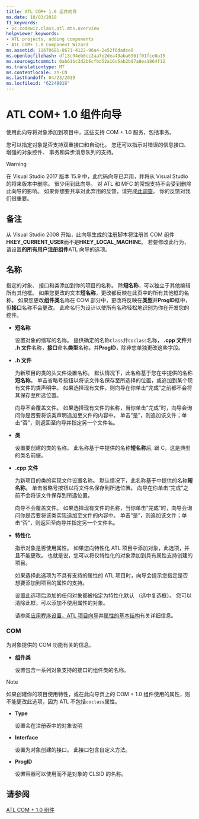 ```yaml
---
title: ATL COM+ 1.0 组件向导
ms.date: 10/03/2018
f1_keywords:
- vc.codewiz.class.atl.mts.overview
helpviewer_keywords:
- ATL projects, adding components
- ATL COM+ 1.0 Component Wizard
ms.assetid: 11670681-8671-4122-96a4-2e52f8dadce0
ms.openlocfilehash: df13c94eb0cc2aa7e2dea49aba6901f01fce0a15
ms.sourcegitcommit: 0ab61bc3d2b6cfbd52a16c6ab2b97a8ea1864f12
ms.translationtype: MT
ms.contentlocale: zh-CN
ms.lasthandoff: 04/23/2019
ms.locfileid: "62248816"
---
```

# <a name="atl-com-10-component-wizard"></a>ATL COM+ 1.0 组件向导

使用此向导将对象添加到项目中，这些支持 COM + 1.0 服务，包括事务。

您可以指定对象是否支持双重接口和自动化。 您还可以指示对错误的信息接口、 增强的对象控件、 事务和异步消息队列的支持。

> [!WARNING]
> 在 Visual Studio 2017 版本 15.9 中，此代码向导已弃用，并将从 Visual Studio 的将来版本中删除。 很少用到此向导。 对 ATL 和 MFC 的常规支持不会受到删除此向导的影响。 如果你想要共享对此弃用的反馈，请完成[此调查](https://www.surveymonkey.com/r/QDWKKCN)。 你的反馈对我们很重要。

## <a name="remarks"></a>备注

从 Visual Studio 2008 开始，此向导生成的注册脚本将注册其 COM 组件**HKEY_CURRENT_USER**而不是**HKEY_LOCAL_MACHINE**。 若要修改此行为，请设置**的所有用户注册组件**ATL 向导的选项。

## <a name="names"></a>名称

指定的对象、 接口和类添加到你的项目的名称。 除**短名称**，可以独立于其他编辑所有其他框。 如果您更改的文本**短名称**，更改都反映在此页中的所有其他框的名称。 如果您更改**组件类**名称在 COM 部分中，更改将反映在**类型**并**ProgID**框中，但**接口**名称不会更改。 此命名行为设计以使所有名称轻松地识别为你在开发您的控件。

- **短名称**

   设置对象的缩写的名称。 提供确定的名称`Class`并`Coclass`名称， **.cpp 文件**并 **.h 文件**名称，**接口**命名**类型**名称，并**ProgID**，除非您单独更改这些字段。

- **.h 文件**

   为新项目的类的头文件设置名称。 默认情况下，此名称基于您在中提供的名称**短名称**。 单击省略号按钮以将该文件名保存至所选择的位置，或追加到某个现有文件的类声明中。 如果选择现有文件，则向导在你单击“完成”之前都不会将其保存至所选位置。

   向导不会覆盖文件。 如果选择现有文件的名称，当你单击“完成”时，向导会询问你是否要将该类声明追加至文件的内容中。 单击“是”，则追加该文件；单击“否”，则返回至向导并指定另一个文件名。

- **类**

   设置要创建的类的名称。 此名称基于中提供的名称**短名称**后, 跟 C，这是典型的类名前缀。

- **.cpp 文件**

   为新项目的类的实现文件设置名称。 默认情况下，此名称基于中提供的名称**短名称**。 单击省略号按钮以将文件名保存到所选位置。 向导在你单击“完成”之前不会将该文件保存到所选位置。

   向导不会覆盖文件。 如果选择现有文件的名称，当你单击“完成”时，向导会询问你是否要将该类实现追加至文件的内容中。 单击“是”，则追加该文件；单击“否”，则返回至向导并指定另一个文件名。

- **特性化**

   指示对象是否使用属性。 如果您向特性化 ATL 项目中添加对象，此选项，并且不能更改。 也就是说，您可以将仅特性化的对象添加到具有属性支持创建的项目。

   如果选择此选项为不具有支持的属性的 ATL 项目时，向导会提示您指定是否想要添加到项目的属性的支持。

   设置此选项后添加的任何对象都被指定为特性化默认 （选中复选框）。 您可以清除此框，可以添加不使用属性的对象。

   请参阅[应用程序设置，ATL 项目向导](../../atl/reference/application-settings-atl-project-wizard.md)并[属性的基本结构](../../windows/basic-mechanics-of-attributes.md)有关详细信息。

### <a name="com"></a>COM

为对象提供的 COM 功能有关的信息。

- **组件类**

   设置包含一系列对象支持的接口的组件类的名称。

> [!NOTE]
>  如果创建你的项目使用特性，或在此向导页上的 COM + 1.0 组件使用的属性，则不能更改此选项，因为 ATL 不包括`coclass`属性。

- **Type**

   设置会在注册表中的对象说明

- **Interface**

   设置为对象创建的接口。 此接口包含自定义方法。

- **ProgID**

   设置容器可以使用而不是对象的 CLSID 的名称。

## <a name="see-also"></a>请参阅

[ATL COM + 1.0 组件](../../atl/reference/adding-an-atl-com-plus-1-0-component.md)
